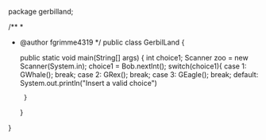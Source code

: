 package gerbilland;

/**
 *
 * @author fgrimme4319
 */
public class GerbilLand {

  
    public static void main(String[] args) {
        int choice1;
        Scanner zoo = new Scanner(System.in);
        choice1 = Bob.nextInt();
        switch(choice1){
             case 1:
                  GWhale();
             break;
             case 2:
                  GRex();
             break;
             case 3:
                  GEagle();
             break;
             default:
                  System.out.println("Insert a valid choice")
                  
        }
    }
    
}
